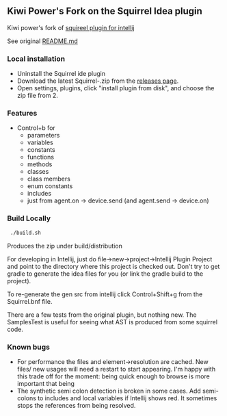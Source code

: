 ## Kiwi Power's Fork on the Squirrel Idea plugin

Kiwi power's fork of [squireel plugin for intellij](https://github.com/shvetsgroup/squirrel-lang-idea-plugin) 

See original [README.md](../ORIGINAL_README.md)

### Local installation
- Uninstall the Squirrel ide plugin
- Download the latest Squirrel-<version>.zip from the [releases page](../../releases).
- Open settings, plugins, click "install plugin from disk", and choose the zip file from 2. 

### Features
- Control+b for 
    - parameters
    - variables
    - constants
    - functions
    - methods
    - classes
    - class members
    - enum constants
    - includes
    - just from agent.on -> device.send (and agent.send -> device.on)
    
### Build Locally

```bash
 ./build.sh 
```
Produces the zip under build/distribution

For developing in Intellij, just do file->new->project->Intellij Plugin Project and point to the directory where this project is checked out. Don't try to get gradle to generate the idea files for you (or link the gradle build to the project).

To re-generate the gen src from intellij click Control+Shift+g from the Squirrel.bnf file. 

There are a few tests from the original plugin, but nothing new. The SamplesTest is useful for seeing what AST is produced from some squirrel code.

### Known bugs

- For performance the files and element->resolution are cached. New files/ new usages will need a restart to start appearing. I'm happy with this trade off for the moment: being quick enough to browse is more important that being 
- The synthetic semi colon detection is broken in some cases. Add semi-colons to includes and local variables if Intellij shows red. It sometimes stops the references from being resolved.